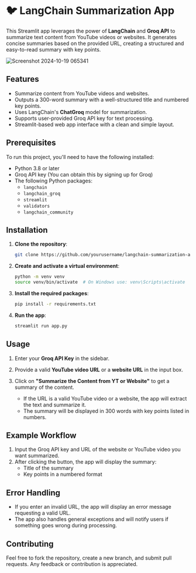 

# 🐦 LangChain Summarization App

This Streamlit app leverages the power of **LangChain** and **Groq API** to summarize text content from YouTube videos or websites. It generates concise summaries based on the provided URL, creating a structured and easy-to-read summary with key points.


![Screenshot 2024-10-19 065341](https://github.com/user-attachments/assets/0004042b-870e-430a-98b1-0e4af76d2851)

## Features
- Summarize content from YouTube videos and websites.
- Outputs a 300-word summary with a well-structured title and numbered key points.
- Uses LangChain's **ChatGroq** model for summarization.
- Supports user-provided Groq API key for text processing.
- Streamlit-based web app interface with a clean and simple layout.

## Prerequisites

To run this project, you'll need to have the following installed:

- Python 3.8 or later
- Groq API key (You can obtain this by signing up for Groq)
- The following Python packages:
  - `langchain`
  - `langchain_groq`
  - `streamlit`
  - `validators`
  - `langchain_community`

## Installation

1. **Clone the repository**:

   ```bash
   git clone https://github.com/yourusername/langchain-summarization-app.git
   ```

2. **Create and activate a virtual environment**:

   ```bash
   python -m venv venv
   source venv/bin/activate  # On Windows use: venv\Scripts\activate
   ```

3. **Install the required packages**:

   ```bash
   pip install -r requirements.txt
   ```

4. **Run the app**:

   ```bash
   streamlit run app.py
   ```

## Usage

1. Enter your **Groq API Key** in the sidebar.
2. Provide a valid **YouTube video URL** or a **website URL** in the input box.
3. Click on **"Summarize the Content from YT or Website"** to get a summary of the content.

   - If the URL is a valid YouTube video or a website, the app will extract the text and summarize it.
   - The summary will be displayed in 300 words with key points listed in numbers.

## Example Workflow

1. Input the Groq API key and URL of the website or YouTube video you want summarized.
2. After clicking the button, the app will display the summary:
   - Title of the summary
   - Key points in a numbered format

## Error Handling

- If you enter an invalid URL, the app will display an error message requesting a valid URL.
- The app also handles general exceptions and will notify users if something goes wrong during processing.

## Contributing

Feel free to fork the repository, create a new branch, and submit pull requests. Any feedback or contribution is appreciated.


